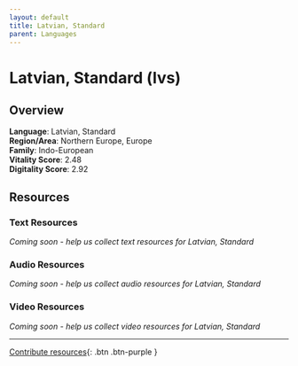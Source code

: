 ```yaml
---
layout: default
title: Latvian, Standard
parent: Languages
---
```


# Latvian, Standard (lvs)

## Overview

**Language**: Latvian, Standard  
**Region/Area**: Northern Europe, Europe  
**Family**: Indo-European  
**Vitality Score**: 2.48  
**Digitality Score**: 2.92  

## Resources

### Text Resources
*Coming soon - help us collect text resources for Latvian, Standard*

### Audio Resources
*Coming soon - help us collect audio resources for Latvian, Standard*

### Video Resources
*Coming soon - help us collect video resources for Latvian, Standard*

---

[Contribute resources](https://fairtrain.github.io/){: .btn .btn-purple }
